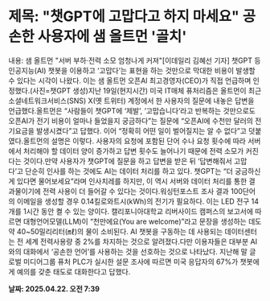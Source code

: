 # **제목: "챗GPT에 고맙다고 하지 마세요" 공손한 사용자에 샘 올트먼 '골치'**

  내용: 샘 올트먼 "서버 부하·전력 소모 엄청나게 커져"[이데일리 김혜선 기자] 챗GPT 등 인공지능(AI) 챗봇을 이용하고 ‘고맙다’는 표현을 하는 것만으로 막대한 비용이 발생할 수 있다는 시각이 나왔다. 이는 샘 올트먼 오픈AI 최고경영자(CEO)가 직접 언급하며 인정했다.(사진=챗GPT 생성)지난 19일(현지시간) 미국 IT매체 퓨처리즘은 올트먼이 최근 소셜네트워크서비스(SNS) X(옛 트위터) 계정에서 한 사용자의 질문에 내놓은 답변을 언급했다.올트먼은 “사람들이 챗GPT에 ‘제발’, ‘고맙습니다’라고 반복하는 것만으로도 오픈AI가 전기 비용이 얼마나 들었을지 궁금하다”는 질문에 “오픈AI에 수천만 달러의 전기요금을 발생시켰다”고 답했다. 이어 “정확히 어떤 일이 벌어질지는 알 수 없다”고 덧붙였다.올트먼의 설명은 이렇다. 사용자의 요청에 포함된 단어 수나 요청 횟수에 따라 서버에서 처리해야 할 데이터 양이 증가하고 답변 횟수도 늘어나기 때문에 전력 소모가 커진다는 것이다.만약 사용자가 챗GPT에 질문을 하고 답변을 받은 뒤 ‘답변해줘서 고맙다’고 단순히 인사를 하는 것에도 AI는 데이터 처리를 하고 있다. 챗GPT는 “더 궁금하신 게 있다면 물어보세요”라며 인사치레를 하지만, 이 역시 서버와 데이터 처리를 통한 결과물이기에 전력 사용이 더 들어갈 수 있다는 것이다.워싱턴포스트 조사 결과 100단어의 이메일을 생성할 경우 0.14킬로와트시(kWh)의 전기가 필요하다. 이는 LED 전구 14개를 1시간 동안 켤 수 있는 양이다. 캘리포니아대학교 리버사이드 캠퍼스의 보고서에 따르면 대형언어모델(LLM)이 “천만에요(You are welcome)”라고 문장을 생성하는 데도 약 40~50밀리리터(㎖)의 물이 소비된다. AI 챗봇을 구동하는 데 사용되는 데이터센터는 전 세계 전력사용량 중 2%를 차지하는 것으로 알려졌다.다만 이용자들은 대부분 AI와의 대화에서 ‘공손한 언어’를 사용하는 것을 선호하는 것으로 나타났다. 지난해 말 글로벌 미디어그룹 퓨처 PLC가 실시한 설문 조사에 따르면 미국 응답자의 67%가 챗봇에게 예의를 갖춘 태도로 대화한다고 답했다.

  **날짜: 2025.04.22. 오전 7:39**